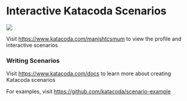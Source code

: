 # Interactive Katacoda Scenarios

[![](http://shields.katacoda.com/katacoda/manishtcsmum/count.svg)](https://www.katacoda.com/manishtcsmum "Get your profile on Katacoda.com")

Visit https://www.katacoda.com/manishtcsmum to view the profile and interactive scenarios

### Writing Scenarios
Visit https://www.katacoda.com/docs to learn more about creating Katacoda scenarios

For examples, visit https://github.com/katacoda/scenario-example
